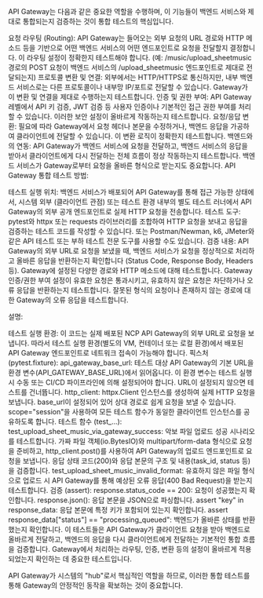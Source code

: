 API Gateway는 다음과 같은 중요한 역할을 수행하며, 이 기능들이 백엔드 서비스와 제대로 통합되는지 검증하는 것이 통합 테스트의 핵심입니다.

요청 라우팅 (Routing): API Gateway는 들어오는 외부 요청의 URL 경로와 HTTP 메소드 등을 기반으로 어떤 백엔드 서비스의 어떤 엔드포인트로 요청을 전달할지 결정합니다. 이 라우팅 설정이 정확한지 테스트해야 합니다. (예: /music/upload_sheetmusic 경로의 POST 요청이 백엔드 서비스의 /upload_sheetmusic 엔드포인트로 제대로 전달되는지)
프로토콜 변환 및 연결: 외부에서는 HTTP/HTTPS로 통신하지만, 내부 백엔드 서비스로는 다른 프로토콜이나 내부망 IP/포트로 전달할 수 있습니다. Gateway가 이 변환 및 연결을 제대로 수행하는지 테스트합니다.
인증 및 권한 부여: API Gateway 레벨에서 API 키 검증, JWT 검증 등 사용자 인증이나 기본적인 접근 권한 부여를 처리할 수 있습니다. 이러한 보안 설정이 올바르게 작동하는지 테스트합니다.
요청/응답 변환: 필요에 따라 Gateway에서 요청 헤더나 본문을 수정하거나, 백엔드 응답을 가공하여 클라이언트에 전달할 수 있습니다. 이 변환 로직이 정확한지 테스트합니다.
백엔드와의 연동: API Gateway가 백엔드 서비스에 요청을 전달하고, 백엔드 서비스의 응답을 받아서 클라이언트에게 다시 전달하는 전체 흐름이 정상 작동하는지 테스트합니다. 백엔드 서비스가 Gateway로부터 요청을 올바른 형식으로 받는지도 중요합니다.
API Gateway 통합 테스트 방법:

테스트 실행 위치: 백엔드 서비스가 배포되어 API Gateway를 통해 접근 가능한 상태에서, 시스템 외부 (클라이언트 관점) 또는 테스트 환경 내부의 별도 테스트 러너에서 API Gateway의 외부 공개 엔드포인트로 실제 HTTP 요청을 전송합니다.
테스트 도구: pytest와 httpx 또는 requests 라이브러리를 조합하여 HTTP 요청을 보내고 응답을 검증하는 테스트 코드를 작성할 수 있습니다. 또는 Postman/Newman, k6, JMeter와 같은 API 테스트 또는 부하 테스트 전문 도구를 사용할 수도 있습니다.
검증 내용:
API Gateway의 외부 URL로 요청을 보냈을 때, 백엔드 서비스가 요청을 정상적으로 처리하고 올바른 응답을 반환하는지 확인합니다 (Status Code, Response Body, Headers 등).
Gateway에 설정된 다양한 경로와 HTTP 메소드에 대해 테스트합니다.
Gateway 인증/권한 부여 설정이 유효한 요청은 통과시키고, 유효하지 않은 요청은 차단하거나 오류 응답을 반환하는지 테스트합니다.
잘못된 형식의 요청이나 존재하지 않는 경로에 대한 Gateway의 오류 응답을 테스트합니다.

설명:

테스트 실행 환경: 이 코드는 실제 배포된 NCP API Gateway의 외부 URL로 요청을 보냅니다. 따라서 테스트 실행 환경(별도의 VM, 컨테이너 또는 로컬 환경)에서 배포된 API Gateway 엔드포인트로 네트워크 접속이 가능해야 합니다.
픽스처 (pytest.fixture):
api_gateway_base_url: 테스트 대상 API Gateway의 기본 URL을 환경 변수(API_GATEWAY_BASE_URL)에서 읽어옵니다. 이 환경 변수는 테스트 실행 시 수동 또는 CI/CD 파이프라인에 의해 설정되어야 합니다. URL이 설정되지 않으면 테스트를 건너뜝니다.
http_client: httpx.Client 인스턴스를 생성하여 실제 HTTP 요청을 보냅니다. base_url이 설정되어 있어 상대 경로로 쉽게 요청을 보낼 수 있습니다. scope="session"을 사용하여 모든 테스트 함수가 동일한 클라이언트 인스턴스를 공유하도록 합니다.
테스트 함수 (test_...):
test_upload_sheet_music_via_gateway_success: 악보 파일 업로드 성공 시나리오를 테스트합니다. 가짜 파일 객체(io.BytesIO)와 multipart/form-data 형식으로 요청을 준비하고, http_client.post()를 사용하여 API Gateway의 업로드 엔드포인트로 요청을 보냅니다. 응답 상태 코드(200)와 응답 본문의 구조 및 내용(task_id, status 등)을 검증합니다.
test_upload_sheet_music_invalid_format: 유효하지 않은 파일 형식으로 업로드 시 API Gateway를 통해 예상된 오류 응답(400 Bad Request)을 받는지 테스트합니다.
검증 (assert):
response.status_code == 200: 요청이 성공했는지 확인합니다.
response.json(): 응답 본문을 JSON으로 파싱합니다.
assert "key" in response_data: 응답 본문에 특정 키가 포함되어 있는지 확인합니다.
assert response_data["status"] == "processing_queued": 백엔드가 올바른 상태를 반환했는지 확인합니다.
이 테스트들은 API Gateway가 클라이언트 요청을 받아 백엔드로 올바르게 전달하고, 백엔드의 응답을 다시 클라이언트에게 전달하는 기본적인 통합 흐름을 검증합니다. Gateway에서 처리하는 라우팅, 인증, 변환 등의 설정이 올바르게 적용되었는지 확인하는 데 중요한 테스트입니다.

API Gateway가 시스템의 "hub"로서 핵심적인 역할을 하므로, 이러한 통합 테스트를 통해 Gateway의 안정적인 동작을 확보하는 것이 중요합니다.
